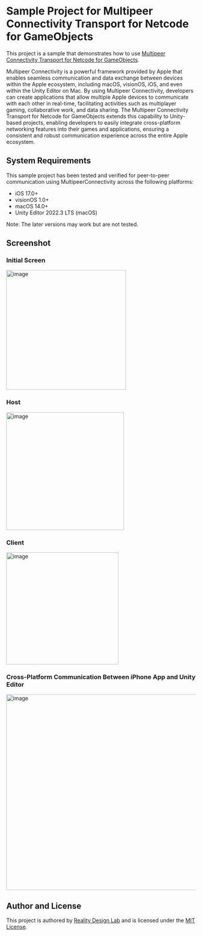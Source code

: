 # Sample Project for Multipeer Connectivity Transport for Netcode for GameObjects

This project is a sample that demonstrates how to use [Multipeer Connectivity Transport for Netcode for GameObjects](https://github.com/realitydeslab/netcode-transport-multipeer-connectivity/).

Multipeer Connectivity is a powerful framework provided by Apple that enables seamless communication and data exchange between devices within the Apple ecosystem, including macOS, visionOS, iOS, and even within the Unity Editor on Mac. By using Multipeer Connectivity, developers can create applications that allow multiple Apple devices to communicate with each other in real-time, facilitating activities such as multiplayer gaming, collaborative work, and data sharing. The Multipeer Connectivity Transport for Netcode for GameObjects extends this capability to Unity-based projects, enabling developers to easily integrate cross-platform networking features into their games and applications, ensuring a consistent and robust communication experience across the entire Apple ecosystem.

## System Requirements

This sample project has been tested and verified for peer-to-peer communication using MultipeerConnectivity across the following platforms:
- iOS 17.0+
- visionOS 1.0+
- macOS 14.0+
- Unity Editor 2022.3 LTS (macOS)

Note: The later versions may work but are not tested.

## Screenshot
### Initial Screen
<img width="318" alt="image" src="https://github.com/user-attachments/assets/9a84a7f7-b3ee-4be3-b64e-fd89d254b743">

### Host
<img width="313" alt="image" src="https://github.com/user-attachments/assets/fb4aad22-2997-412b-8bc3-0503be899826">

### Client
<img width="298" alt="image" src="https://github.com/user-attachments/assets/be10e638-6205-4093-a883-51ef3823f79c">

### Cross-Platform Communication Between iPhone App and Unity Editor
<img width="520" alt="image" src="https://github.com/user-attachments/assets/bcfffea7-77ca-432f-9ecd-d628b0800f37">


## Author and License 

This project is authored by [Reality Design Lab](https://reality.design) and is licensed under the [MIT License](https://opensource.org/license/mit).
